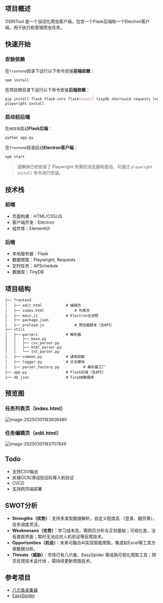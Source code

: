 ## 项目概述
OSINTool 是一个自动化爬虫客户端，包含一个Flask后端和一个Electron客户端，用于执行和管理爬虫任务。



## 快速开始

### 安装依赖

在`frontend`目录下运行以下命令安装**前端依赖**：

```bash
npm install
```

在项目根目录下运行以下命令安装**后端依赖**：

```bash
pip install flask flask-cors flask[async] tinydb shortuuid requests lxml pandas apscheduler playwright
playwright install
```

### 启动前后端

在`根目录`启动**Flask后端**：

```bash
python app.py
```

在`frontend`目录启动**Electron客户端**：


```bash
npm start
```

> 请确保已经安装了 Playwright 所需的浏览器和驱动，可通过 `playwright install` 命令进行安装。



## 技术栈
### 前端
- 页面构建：HTML/CSS/JS
- 客户端开发：Electron
- 组件库：ElementUI

### 后端
- 本地服务器：Flask
- 数据爬取：Playwirght, Requests
- 定时任务：APSchedule
- 数据库：TinyDB



## 项目结构

```
├── frontend
│   ├── edit.html 	 		# 编辑页
│   ├── index.html  			# 列表页
│   ├── main.js 			# Electron主进程
│   ├── package.json
│   ├── preload.js  			# 预加载脚本（含API）
├── utils
│   ├── parsers  			# 解析器
│   │   ├── base.py
│   │   ├── csv_parser.py
│   │   ├── html_parser.py
│   │   └── txt_parser.py
│   ├── common.py  			# 通用函数
│   ├── logger.py  			# 日志模块
│   ├── parser_factory.py  	        # 解析器工厂
├── app.py  				# Flask后端（含API）
├── db.json  				# TinyDB数据库
```



## 预览图

### 任务列表页（index.html）

![image-20250301183926480](https://github.com/user-attachments/assets/7e8be9f8-efa2-4b7f-8429-9a4974c89b31)


### 任务编辑页（edit.html）

![image-20250301183707849](https://github.com/user-attachments/assets/0b32050e-dc01-40e5-af55-4ee804f3d2bd)




## Todo

- 支持CSV输出
- 处理OCR/滑动验证码等人机验证
- CI/CD
- 支持网页端部署

## SWOT分析

- **Strengths（优势）**：支持多类型数据解析，自定义程度高 （登录、翻页等），任务调度灵活。
- **Weaknesses（劣势）**：学习成本高，需网页分析与正则基础；可视化差，没有直观界面；暂时无法应对人机验证等反爬技术。
- **Opportunities（机会）**：未来可融合AI实现智能爬取，集成如Excel等工具方便数据分析。
- **Threats（威胁）**：市场已有八爪鱼、EasySpider 等成熟可视化爬取工具；网页反爬技术迭代快 ，需持续更新爬取技术。



## 参考项目
- [八爪鱼采集器](https://www.bazhuayu.com/)
- [EasySpider](https://www.easyspider.net/)
